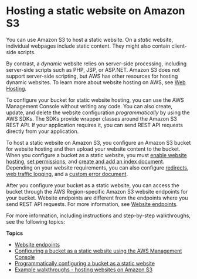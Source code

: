 # Hosting a static website on Amazon S3<a name="WebsiteHosting"></a>

You can use Amazon S3 to host a static website\. On a *static* website, individual webpages include static content\. They might also contain client\-side scripts\.

By contrast, a *dynamic* website relies on server\-side processing, including server\-side scripts such as PHP, JSP, or ASP\.NET\. Amazon S3 does not support server\-side scripting, but AWS has other resources for hosting dynamic websites\. To learn more about website hosting on AWS, see [Web Hosting](https://aws.amazon.com/websites/)\. 

To configure your bucket for static website hosting, you can use the AWS Management Console without writing any code\. You can also create, update, and delete the website configuration *programmatically* by using the AWS SDKs\. The SDKs provide wrapper classes around the Amazon S3 REST API\. If your application requires it, you can send REST API requests directly from your application\.

 To host a static website on Amazon S3, you configure an Amazon S3 bucket for website hosting and then upload your website content to the bucket\. When you configure a bucket as a static website, you must [enable website hosting](EnableWebsiteHosting.md), [set permissions](WebsiteAccessPermissionsReqd.md), and [create and add an index document](IndexDocumentSupport.md)\. Depending on your website requirements, you can also configure [redirects](how-to-page-redirect.md), [web traffic logging](LoggingWebsiteTraffic.md), and a [custom error document](CustomErrorDocSupport.md)\.

After you configure your bucket as a static website, you can access the bucket through the AWS Region\-specific Amazon S3 website endpoints for your bucket\. Website endpoints are different from the endpoints where you send REST API requests\. For more information, see [Website endpoints](WebsiteEndpoints.md)\.

For more information, including instructions and step\-by\-step walkthroughs, see the following topics:

**Topics**
+ [Website endpoints](WebsiteEndpoints.md)
+ [Configuring a bucket as a static website using the AWS Management Console](HowDoIWebsiteConfiguration.md)
+ [Programmatically configuring a bucket as a static website](ManagingBucketWebsiteConfig.md)
+ [Example walkthroughs \- hosting websites on Amazon S3](hosting-websites-on-s3-examples.md)